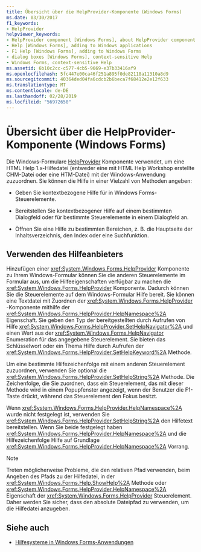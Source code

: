 ```yaml
---
title: Übersicht über die HelpProvider-Komponente (Windows Forms)
ms.date: 03/30/2017
f1_keywords:
- HelpProvider
helpviewer_keywords:
- HelpProvider component [Windows Forms], about HelpProvider component
- Help [Windows Forms], adding to Windows applications
- F1 Help [Windows Forms], adding to Windows Forms
- dialog boxes [Windows Forms], context-sensitive Help
- Windows Forms, context-sensitive Help
ms.assetid: 6b10c2cc-c577-4cb5-9669-e37b33416af9
ms.openlocfilehash: 5fc447e00ca46f251a895f0de82118a11310a8d9
ms.sourcegitcommit: 40364ded04fa6cdcb2b6beca7f68412e2e12f633
ms.translationtype: MT
ms.contentlocale: de-DE
ms.lasthandoff: 02/28/2019
ms.locfileid: "56972650"
---
```

# <a name="helpprovider-component-overview-windows-forms"></a>Übersicht über die HelpProvider-Komponente (Windows Forms)
Die Windows-Formulare [HelpProvider](../../../../docs/framework/winforms/controls/helpprovider-component-windows-forms.md) Komponente verwendet, um eine HTML Help 1.x-Hilfedatei (entweder eine mit HTML Help Workshop erstellte CHM-Datei oder eine HTM-Datei) mit der Windows-Anwendung zuzuordnen. Sie können die Hilfe in einer Vielzahl von Methoden angeben:  
  
-   Geben Sie kontextbezogene Hilfe für in Windows Forms-Steuerelemente.  
  
-   Bereitstellen Sie kontextbezogener Hilfe auf einem bestimmten Dialogfeld oder für bestimmte Steuerelemente in einem Dialogfeld an.  
  
-   Öffnen Sie eine Hilfe zu bestimmten Bereichen, z. B. die Hauptseite der Inhaltsverzeichnis, den Index oder eine Suchfunktion.  
  
## <a name="using-the-help-provider"></a>Verwenden des Hilfeanbieters  
 Hinzufügen einer <xref:System.Windows.Forms.HelpProvider> Komponente zu Ihrem Windows-Formular können Sie die anderen Steuerelemente im Formular aus, um die Hilfeeigenschaften verfügbar zu machen die <xref:System.Windows.Forms.HelpProvider> Komponente. Dadurch können Sie die Steuerelemente auf dem Windows-Formular Hilfe bereit. Sie können eine Textdatei mit Zuordnen der <xref:System.Windows.Forms.HelpProvider> -Komponente mithilfe der <xref:System.Windows.Forms.HelpProvider.HelpNamespace%2A> Eigenschaft. Sie geben den Typ der bereitgestellten durch Aufrufen von Hilfe <xref:System.Windows.Forms.HelpProvider.SetHelpNavigator%2A> und einen Wert aus der <xref:System.Windows.Forms.HelpNavigator> Enumeration für das angegebene Steuerelement. Sie bieten das Schlüsselwort oder ein Thema Hilfe durch Aufrufen der <xref:System.Windows.Forms.HelpProvider.SetHelpKeyword%2A> Methode.  
  
 Um eine bestimmte Hilfezeichenfolge mit einem anderen Steuerelement zuzuordnen, verwenden Sie optional die <xref:System.Windows.Forms.HelpProvider.SetHelpString%2A> Methode. Die Zeichenfolge, die Sie zuordnen, dass ein Steuerelement, das mit dieser Methode wird in einem Popupfenster angezeigt, wenn der Benutzer die F1-Taste drückt, während das Steuerelement den Fokus besitzt.  
  
 Wenn <xref:System.Windows.Forms.HelpProvider.HelpNamespace%2A> wurde nicht festgelegt ist, verwenden Sie <xref:System.Windows.Forms.HelpProvider.SetHelpString%2A> den Hilfetext bereitstellen. Wenn Sie beide festgelegt haben <xref:System.Windows.Forms.HelpProvider.HelpNamespace%2A> und die Hilfezeichenfolge Hilfe auf Grundlage <xref:System.Windows.Forms.HelpProvider.HelpNamespace%2A> Vorrang.  
  
> [!NOTE]
>  Treten möglicherweise Probleme, die den relativen Pfad verwenden, beim Angeben des Pfads zu der Hilfedatei, in der <xref:System.Windows.Forms.Help.ShowHelp%2A> Methode oder <xref:System.Windows.Forms.HelpProvider.HelpNamespace%2A> Eigenschaft der <xref:System.Windows.Forms.HelpProvider> Steuerelement. Daher werden Sie sicher, dass den absolute Dateipfad zu verwenden, um die Hilfedatei anzugeben.  
  
## <a name="see-also"></a>Siehe auch
- [Hilfesysteme in Windows Forms-Anwendungen](../../../../docs/framework/winforms/advanced/help-systems-in-windows-forms-applications.md)
